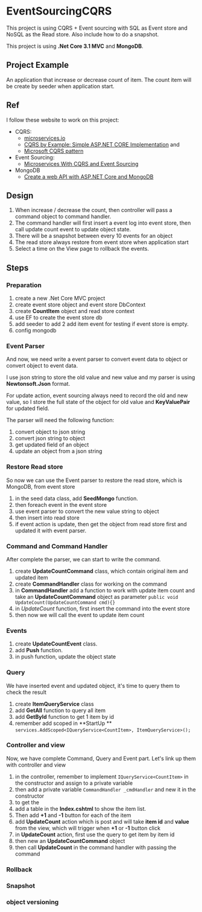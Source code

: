 # EventSourcingCQRS
This project is using CQRS + Event sourcing with SQL as Event store and NoSQL as the Read store. Also include how to do a snapshot.

This project is using **.Net Core 3.1 MVC** and **MongoDB**.

## Project Example

An application that increase or decrease count of item.
The count item will be create by seeder when application start.

## Ref
I follow these website to work on this project:
- CQRS: 
    - [microservices.io](https://microservices.io/patterns/data/cqrs.html)
    - [CQRS by Example: Simple ASP.NET CORE Implementation](https://dzone.com/articles/cqrs-by-example-simple-aspnet-core-implementation) and 
    - [Microsoft CQRS pattern](https://docs.microsoft.com/en-us/azure/architecture/patterns/cqrs)
- Event Sourcing:
    - [Microservices With CQRS and Event Sourcing](https://dzone.com/articles/microservices-with-cqrs-and-event-sourcing) 
- MongoDB
    - [Create a web API with ASP.NET Core and MongoDB](https://docs.microsoft.com/en-us/aspnet/core/tutorials/first-mongo-app?view=aspnetcore-3.1&tabs=visual-studio)
## Design
1. When increase / decrease the count, then controller will pass a command object to command handler.
2. The command handler will first insert a event log into event store, then call update count event to update object state.
3. There will be a snapshot between every 10 events for an object
4. The read store always restore from event store when application start
5. Select a time on the View page to rollback the events.
## Steps

### Preparation
1. create a new .Net Core MVC project
2. create event store object and event store DbContext
3. create **CountItem** object and read store context
4. use EF to create the event store db
5. add seeder to add 2 add item event for testing if event store is empty.
6. config mongodb
### Event Parser
And now, we need write a event parser to convert event data to object or convert object to event data.

I use json string to store the old value and new value and my parser is using **Newtonsoft.Json** format.

For update action, event sourcing always need to record the old and new value, so I store the full state of the object for old value and **KeyValuePair** for updated field.

The parser will need the following function:
1. convert object to json string
2. convert json string to object
3. get updated field of an object
4. update an object from a json string

### Restore Read store
So now we can use the Event parser to restore the read store, which is MongoDB, from event store
1. in the seed data class, add **SeedMongo** function.
2. then foreach event in the event store
3. use event parser to convert the new value string to object
4. then insert into read store
5. if event action is update, then get the object from read store first and updated it with event parser.

### Command and Command Handler
After complete the parser, we can start to write the command.
1. create **UpdateCountCommand** class, which contain original item and updated item
2. create **CommandHandler** class for working on the command
3. in **CommandHandler** add a function to work with update item count and take an **UpdateCountCommand** object as parameter
`public void UpdateCount(UpdateCountCommand cmd){}`
4. in *UpdateCount* function, first insert the command into the event store
5. then now we will call the event to update item count
### Events
1. create **UpdateCountEvent** class. 
2. add **Push** function.
3. in push function, update the object state
### Query
We have inserted event and updated object, it's time to query them to check the result
1. create **ItemQueryService** class
2. add **GetAll** function to query all item
3. add **GetById** function to get 1 item by id
4. remember add scoped in **StartUp **
`services.AddScoped<IQueryService<CountItem>, ItemQueryService>();`
### Controller and view
Now, we have complete Command, Query and Event part. Let's link up them with controller and view
1. in the controller, remember to implement `IQueryService<CountItem>` in the constructor and assign to a private variable
2.  then add a private variable `CommandHandler _cmdHandler` and new it in the constructor
3. to get the 
4. add a table in the **Index.cshtml** to show the item list.
5. Then add **+1** and **-1** button for each of the item 
6. add **UpdateCount** action which is post and will take **item id** and **value** from the view, which will trigger when **+1** or **-1** button click
7. in **UpdateCount** action, first use the query to get item by item id
8. then new an **UpdateCountCommand** object
9. then call **UpdateCount** in the command handler with passing the command

### Rollback

### Snapshot
### object versioning
